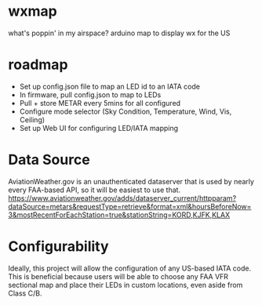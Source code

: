 # wxmap
what's poppin' in my airspace? arduino map to display wx for the US

# roadmap
- Set up config.json file to map an LED id to an IATA code
- In firmware, pull config.json to map to LEDs
- Pull + store METAR every 5mins for all configured
- Configure mode selector (Sky Condition, Temperature, Wind, Vis, Ceiling)
- Set up Web UI for configuring LED/IATA mapping

# Data Source
AviationWeather.gov is an unauthenticated dataserver that is used by nearly every FAA-based API, so it will be easiest to use that.
https://www.aviationweather.gov/adds/dataserver_current/httpparam?dataSource=metars&requestType=retrieve&format=xml&hoursBeforeNow=3&mostRecentForEachStation=true&stationString=KORD,KJFK,KLAX

# Configurability
Ideally, this project will allow the configuration of any US-based IATA code. This is beneficial because users will be able to choose any FAA VFR sectional map and place their LEDs in custom locations, even aside from Class C/B. 